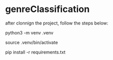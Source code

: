 # genreClassification
after clonnign the project, follow the steps below:

python3 -m venv .venv

source .venv/bin/activate

pip install -r requirements.txt
